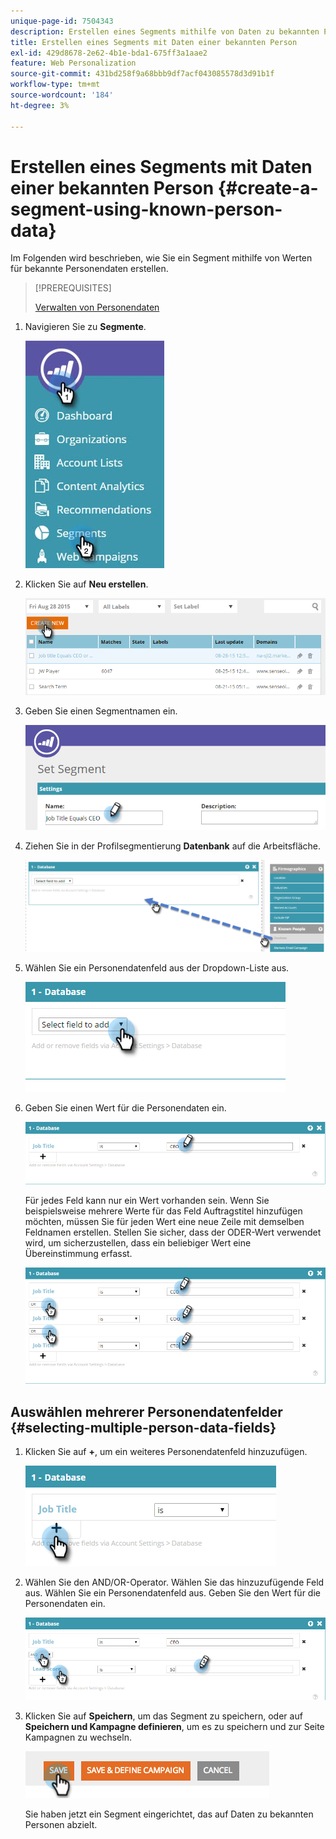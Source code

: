 ```yaml
---
unique-page-id: 7504343
description: Erstellen eines Segments mithilfe von Daten zu bekannten Personen - Marketo-Dokumente - Produktdokumentation
title: Erstellen eines Segments mit Daten einer bekannten Person
exl-id: 429d8678-2e62-4b1e-bda1-675ff3a1aae2
feature: Web Personalization
source-git-commit: 431bd258f9a68bbb9df7acf043085578d3d91b1f
workflow-type: tm+mt
source-wordcount: '184'
ht-degree: 3%

---
```


# Erstellen eines Segments mit Daten einer bekannten Person {#create-a-segment-using-known-person-data}

Im Folgenden wird beschrieben, wie Sie ein Segment mithilfe von Werten für bekannte Personendaten erstellen.

>[!PREREQUISITES]
>
>[Verwalten von Personendaten](/help/marketo/product-docs/web-personalization/using-web-segments/manage-person-data.md)

1. Navigieren Sie zu **Segmente**.

   ![](assets/new-dropdown-segments-hand-2.jpg)

1. Klicken Sie auf **Neu erstellen**.

   ![](assets/image2015-8-28-13-3a19-3a59.png)

1. Geben Sie einen Segmentnamen ein.

   ![](assets/image2015-8-28-13-3a2-3a59.png)

1. Ziehen Sie in der Profilsegmentierung **Datenbank** auf die Arbeitsfläche.

   ![](assets/four-1.png)

1. Wählen Sie ein Personendatenfeld aus der Dropdown-Liste aus.

   ![](assets/five-1.png)

1. Geben Sie einen Wert für die Personendaten ein.

   ![](assets/six.png)

   Für jedes Feld kann nur ein Wert vorhanden sein. Wenn Sie beispielsweise mehrere Werte für das Feld Auftragstitel hinzufügen möchten, müssen Sie für jeden Wert eine neue Zeile mit demselben Feldnamen erstellen. Stellen Sie sicher, dass der ODER-Wert verwendet wird, um sicherzustellen, dass ein beliebiger Wert eine Übereinstimmung erfasst.

   ![](assets/seven-1.png)

## Auswählen mehrerer Personendatenfelder {#selecting-multiple-person-data-fields}

1. Klicken Sie auf **+**, um ein weiteres Personendatenfeld hinzuzufügen.

   ![](assets/eight.png)

1. Wählen Sie den AND/OR-Operator. Wählen Sie das hinzuzufügende Feld aus. Wählen Sie ein Personendatenfeld aus. Geben Sie den Wert für die Personendaten ein.

   ![](assets/nine.png)

1. Klicken Sie auf **Speichern**, um das Segment zu speichern, oder auf **Speichern und Kampagne definieren**, um es zu speichern und zur Seite Kampagnen zu wechseln.

   ![](assets/image2014-11-19-19-3a48-3a20-1.png)

   Sie haben jetzt ein Segment eingerichtet, das auf Daten zu bekannten Personen abzielt.
